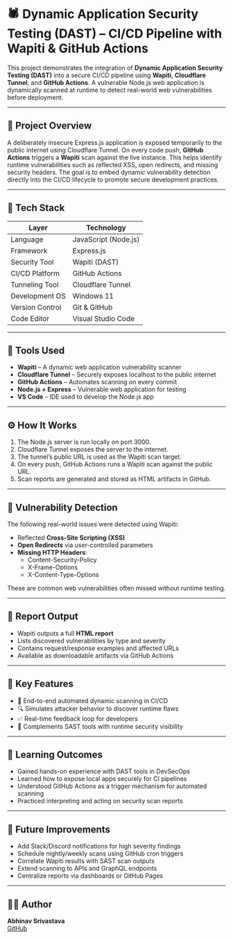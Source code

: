 # 🕷️ Dynamic Application Security Testing (DAST) – CI/CD Pipeline with Wapiti & GitHub Actions

This project demonstrates the integration of **Dynamic Application Security Testing (DAST)** into a secure CI/CD pipeline using **Wapiti**, **Cloudflare Tunnel**, and **GitHub Actions**. A vulnerable Node.js web application is dynamically scanned at runtime to detect real-world web vulnerabilities before deployment.

---

## 🧾 Project Overview

A deliberately insecure Express.js application is exposed temporarily to the public internet using Cloudflare Tunnel. On every code push, **GitHub Actions** triggers a **Wapiti** scan against the live instance. This helps identify runtime vulnerabilities such as reflected XSS, open redirects, and missing security headers. The goal is to embed dynamic vulnerability detection directly into the CI/CD lifecycle to promote secure development practices.

---

## 🧰 Tech Stack

| Layer             | Technology                   |
|------------------|-------------------------------|
| Language          | JavaScript (Node.js)         |
| Framework         | Express.js                   |
| Security Tool     | Wapiti (DAST)                |
| CI/CD Platform    | GitHub Actions               |
| Tunneling Tool    | Cloudflare Tunnel            |
| Development OS    | Windows 11                   |
| Version Control   | Git & GitHub                 |
| Code Editor       | Visual Studio Code           |

---

## 🔧 Tools Used

- **Wapiti** – A dynamic web application vulnerability scanner  
- **Cloudflare Tunnel** – Securely exposes localhost to the public internet  
- **GitHub Actions** – Automates scanning on every commit  
- **Node.js + Express** – Vulnerable web application for testing  
- **VS Code** – IDE used to develop the Node.js app  

---

## ⚙️ How It Works

1. The Node.js server is run locally on port 3000.  
2. Cloudflare Tunnel exposes the server to the internet.  
3. The tunnel’s public URL is used as the Wapiti scan target.  
4. On every push, GitHub Actions runs a Wapiti scan against the public URL.  
5. Scan reports are generated and stored as HTML artifacts in GitHub.

---

## 🧪 Vulnerability Detection

The following real-world issues were detected using Wapiti:

- Reflected **Cross-Site Scripting (XSS)**  
- **Open Redirects** via user-controlled parameters  
- **Missing HTTP Headers**:
  - Content-Security-Policy  
  - X-Frame-Options  
  - X-Content-Type-Options  

These are common web vulnerabilities often missed without runtime testing.

---

## 📜 Report Output

- Wapiti outputs a full **HTML report**  
- Lists discovered vulnerabilities by type and severity  
- Contains request/response examples and affected URLs  
- Available as downloadable artifacts via GitHub Actions

---

## 📌 Key Features

- 🔄 End-to-end automated dynamic scanning in CI/CD  
- 🔍 Simulates attacker behavior to discover runtime flaws  
- ✅ Real-time feedback loop for developers  
- 🧪 Complements SAST tools with runtime security visibility

---

## 🎯 Learning Outcomes

- Gained hands-on experience with DAST tools in DevSecOps  
- Learned how to expose local apps securely for CI pipelines  
- Understood GitHub Actions as a trigger mechanism for automated scanning  
- Practiced interpreting and acting on security scan reports

---

## 🔮 Future Improvements

- Add Slack/Discord notifications for high severity findings  
- Schedule nightly/weekly scans using GitHub cron triggers  
- Correlate Wapiti results with SAST scan outputs  
- Extend scanning to APIs and GraphQL endpoints  
- Centralize reports via dashboards or GitHub Pages

---

## 👨‍💻 Author

**Abhinav Srivastava**  
[GitHub](https://github.com/abhisri073)

